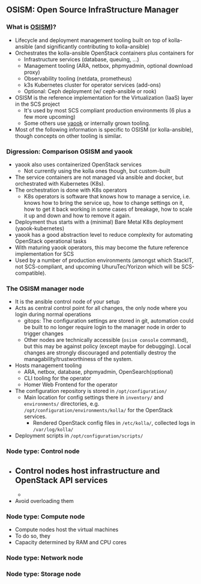 ## OSISM: Open Source InfraStructure Manager

### What is [OSISM](https://osism.tech/))?
* Lifecycle and deployment management tooling built on top of kolla-ansible
  (and significantly contributing to kolla-ansible)
* Orchestrates the kolla-ansible OpenStack containers plus containers for
    - Infrastructure services (database, queuing, ...)
    - Management tooling (ARA, netbox, phpmyadmin, optional download proxy)
    - Observability tooling (netdata, prometheus)
    - k3s Kubernetes cluster for operator services (add-ons)
    - Optional: Ceph deployment (w/ ceph-ansible or rook)
* OSISM is the reference implementation for the Virtualization (IaaS) layer in
    the SCS project
    - It's used by most SCS compliant production environments (6 plus a few more
      upcoming)
    - Some others use [yaook](https://alasca.cloud/yaook/) or internally grown
      tooling.
* Most of the following information is specific to OSISM (or kolla-ansible),
  though concepts on other tooling is similar.

### Digression: Comparison OSISM and yaook
* yaook also uses containerized OpenStack services
    - Not currently using the kolla ones though, but custom-built
* The service containers are not managed via ansible and docker, but
  orchestrated with Kubernetes (K8s).
* The orchestration is done with K8s operators
    - K8s operators is software that knows how to manage a service, i.e.
      knows how to bring the service up, how to change settings on it,
      how to get it back working in some cases of breakage, how to scale it
      up and down and how to remove it again.
* Deployment thus starts with a (minimal) Bare Metal K8s deployment (yaook-kubernetes)
* yaook has a good abstraction level to reduce complexity for automating OpenStack
  operational tasks
* With maturing yaook operators, this may become the future reference implementation
  for SCS
* Used by a number of production environments (amongst which StackIT, not SCS-compliant,
  and upcoming UhuruTec/Yorizon which will be SCS-compatible).

### The OSISM manager node
* It is the ansible control node of your setup
* Acts as central control point for all changes, the only node where you login during
  normal operations
    - gitops: The configuration settings are stored in git, automation could be built
      to no longer require login to the manager node in order to trigger changes
    - Other nodes are technically accessible (`osism console` command), but this may
      be against policy (except maybe for debugging). Local changes are strongly
      discouraged and potentially destroy the managability/trustworthiness of the
      system.
* Hosts management tooling
    - ARA, netbox, database, phpmyadmin, OpenSearch(optional)
    - CLI tooling for the operator
    - Homer Web Frontend for the operator
* The configuration repository is stored in `/opt/configuration/`
    - Main location for config settings there in `inventory/` and `environments/` directories,
      e.g. `/opt/configuration/environments/kolla/` for the OpenStack services.
        * Rendered OpenStack config files in `/etc/kolla/`, collected logs in `/var/log/kolla/`
* Deployment scripts in `/opt/configuration/scripts/`

### Node type: Control node
* Control nodes host infrastructure and OpenStack API services
    -
    -
* Avoid overloading them

### Node type: Compute node
* Compute nodes host the virtual machines
* To do so, they
* Capacity determined by RAM and CPU cores

### Node type: Network node

### Node type: Storage node


